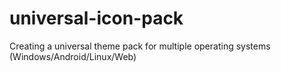 # universal-icon-pack
Creating a universal theme pack for multiple operating systems (Windows/Android/Linux/Web)
